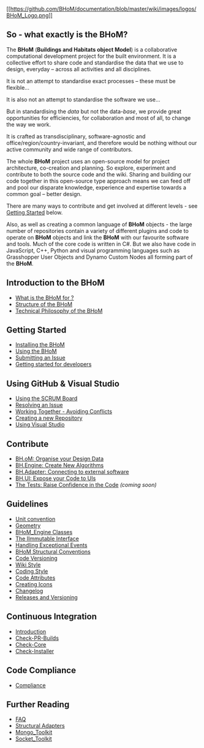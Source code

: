 [[https://github.com/BHoM/documentation/blob/master/wiki/images/logos/BHoM_Logo.png]]

## So - what exactly is the BHoM?

The **BHoM** (**Buildings and Habitats object Model**) is a collaborative computational development project for the built environment. It is a collective effort to share code and standardise the data that we use to design, everyday – across all activities and all disciplines.

It is not an attempt to standardise exact processes – these must be flexible...

It is also not an attempt to standardise the software we use...

But in standardising the _data_ but not the data-_base_, we provide great opportunities for efficiencies, for collaboration and most of all, to change the way we work.


It is crafted as transdisciplinary, software-agnostic and office/region/country-invariant, and therefore would be nothing without our active community and wide range of contributors.

The whole **BHoM** project uses an open-source model for project architecture, co-creation and planning. So explore, experiment and contribute to both the source code and the wiki. Sharing and building our code together in this open-source type approach means we can feed off and pool our disparate knowledge, experience and expertise towards a common goal – better design.

There are many ways to contribute and get involved at different levels - see [Getting Started](https://github.com/BHoM/documentation/wiki#getting-started) below.


Also, as well as creating a common language of **BHoM** objects - the large number of repositories contain a variety of different plugins and code to operate on **BHoM** objects and link the **BHoM** with our favourite software and tools.
Much of the core code is written in C#. But we also have code in JavaScript, C++, Python and visual programming languages such as Grasshopper User Objects and Dynamo Custom Nodes all forming part of the **BHoM**.

## Introduction to the BHoM

* [What is the BHoM for ?](What-Is-the-BHoM-For)
* [Structure of the BHoM](Structure-of-the-BHoM)
* [Technical Philosophy of the BHoM](Technical-philosophy-of-the-BHoM)

## Getting Started 

* [Installing the BHoM](Installing-BHoM)
* [Using the BHoM](Using-the-BHoM)
* [Submitting an Issue](Submitting-an-Issue)
* [Getting started for developers](https://github.com/BHoM/documentation/wiki/Getting-started-for-developers)

## Using GitHub & Visual Studio

* [Using the SCRUM Board](Using-the-SCRUM-Board)
* [Resolving an Issue](Resolving-an-Issue)
* [Working Together - Avoiding Conflicts](Working-Together-%E2%80%90-Avoiding-Conflicts)
* [Creating a new Repository](Creating-a-New-Repo)
* [Using Visual Studio](Using-Visual-Studio)

## Contribute

* [BH.oM: Organise your Design Data](BH.oM-‐-Define-New-Objects)
* [BH.Engine: Create New Algorithms](BH.Engine-‐-Create-New-Algorithms)
* [BH.Adapter: Connecting to external software](https://github.com/BHoM/documentation/wiki/Introduction-to-the-BHoM_Adapter)
* [BH.UI: Expose your Code to UIs](BH.UI-‐-Expose-Your-Code-to-UIs)
* [The Tests: Raise Confidence in the Code](BHoM_Test:-Raise-Confidence-in-the-Code) _(coming soon)_

## Guidelines

* [Unit convention](BHoM-Units-conventions)   
* [Geometry](Geometry)   
* [BHoM_Engine Classes](BHoM_Engine-Classes)   
* [The IImmutable Interface](The-IImmutable-interface)  
* [Handling Exceptional Events](Handling-Exceptional-Events)   
* [BHoM Structural Conventions](BHoM-Structural-Conventions)   
* [Code Versioning](Versioning---How-to-modify-code-without-breaking-user-scripts)   
* [Wiki Style](Wiki-Style)      
* [Coding Style](Coding-Style)   
* [Code Attributes](https://github.com/BHoM/documentation/wiki/Code-Attributes)   
* [Creating Icons](Icons)                    
* [Changelog](Changelog)  
* [Releases and Versioning](https://github.com/BHoM/documentation/wiki/Releases-and-Versioning)

## Continuous Integration
   
* [Introduction](Continuous-Integration)  
* [Check-PR-Builds](Check-PR-Builds)          
* [Check-Core](Check-Core)  
* [Check-Installer](Check-Installer)
  
## Code Compliance

* [Compliance](Code-Compliance)

## Further Reading 
  
* [FAQ](FAQ)            
* [Structural Adapters](Structural-Adapters)    
* [Mongo_Toolkit](https://github.com/BHoM/Mongo_Toolkit/wiki)  
* [Socket_Toolkit](https://github.com/BHoM/Socket_Toolkit/wiki)     
